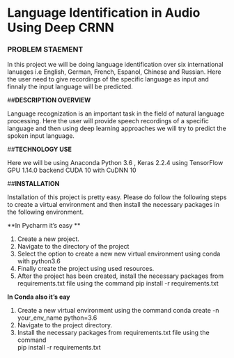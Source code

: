 # Language Identification in Audio Using Deep CRNN

### **PROBLEM STAEMENT**

In this project we will be doing language identification over six international lanuages i.e English, German, French, Espanol, Chinese and Russian. Here the user need to give recordings of the specific language as input and finnaly the input language will be predicted.

##**DESCRIPTION OVERVIEW**

Language  recognization is an important task in the field of natural language processing. Here the user will provide speech recordings of a specific language and then using deep learning approaches we will try to predict the spoken input language.

##**TECHNOLOGY USE**

Here we will be using  Anaconda Python 3.6 , Keras 2.2.4 using TensorFlow GPU 1.14.0 backend CUDA 10 with CuDNN 10 

##**INSTALLATION**

Installation of this project is pretty easy. Please do follow the following steps to create a virtual environment and then install the necessary packages in the following environment.

**In Pycharm it’s easy **

1. Create a new project.
2. Navigate to the directory of the project
3. Select the option to create a new new virtual environment using conda with python3.6
4. Finally create the project using used resources.
5. After the project has been created, install the necessary packages from requirements.txt file using the command pip install -r requirements.txt


**In Conda also it’s eay**

1. Create a new virtual environment using the command
    conda create -n your_env_name python=3.6
2. Navigate to the project directory.
3. Install the necessary packages from requirements.txt file using the command         
pip install -r requirements.txt


